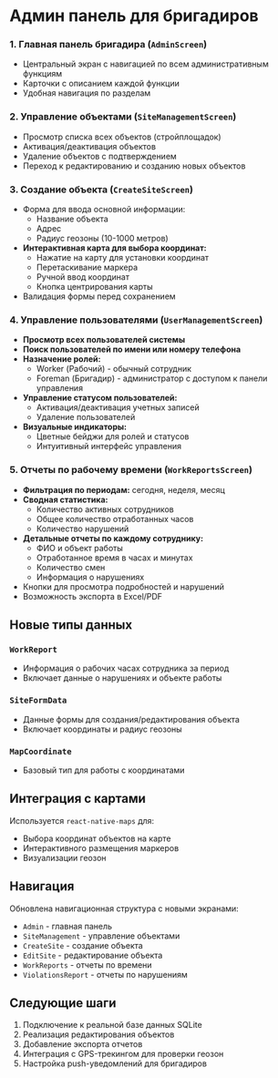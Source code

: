 # Админ панель для бригадиров

### 1. Главная панель бригадира (`AdminScreen`)
- Центральный экран с навигацией по всем административным функциям
- Карточки с описанием каждой функции
- Удобная навигация по разделам

### 2. Управление объектами (`SiteManagementScreen`)
- Просмотр списка всех объектов (стройплощадок)
- Активация/деактивация объектов
- Удаление объектов с подтверждением
- Переход к редактированию и созданию новых объектов

### 3. Создание объекта (`CreateSiteScreen`)
- Форма для ввода основной информации:
  - Название объекта
  - Адрес
  - Радиус геозоны (10-1000 метров)
- **Интерактивная карта для выбора координат:**
  - Нажатие на карту для установки координат
  - Перетаскивание маркера
  - Ручной ввод координат
  - Кнопка центрирования карты
- Валидация формы перед сохранением

### 4. Управление пользователями (`UserManagementScreen`)
- **Просмотр всех пользователей системы**
- **Поиск пользователей по имени или номеру телефона**
- **Назначение ролей:**
  - Worker (Рабочий) - обычный сотрудник
  - Foreman (Бригадир) - администратор с доступом к панели управления
- **Управление статусом пользователей:**
  - Активация/деактивация учетных записей
  - Удаление пользователей
- **Визуальные индикаторы:**
  - Цветные бейджи для ролей и статусов
  - Интуитивный интерфейс управления

### 5. Отчеты по рабочему времени (`WorkReportsScreen`)
- **Фильтрация по периодам:** сегодня, неделя, месяц
- **Сводная статистика:**
  - Количество активных сотрудников
  - Общее количество отработанных часов
  - Количество нарушений
- **Детальные отчеты по каждому сотруднику:**
  - ФИО и объект работы
  - Отработанное время в часах и минутах
  - Количество смен
  - Информация о нарушениях
- Кнопки для просмотра подробностей и нарушений
- Возможность экспорта в Excel/PDF

## Новые типы данных

### `WorkReport`
- Информация о рабочих часах сотрудника за период
- Включает данные о нарушениях и объекте работы

### `SiteFormData`
- Данные формы для создания/редактирования объекта
- Включает координаты и радиус геозоны

### `MapCoordinate`
- Базовый тип для работы с координатами

## Интеграция с картами

Используется `react-native-maps` для:
- Выбора координат объектов на карте
- Интерактивного размещения маркеров
- Визуализации геозон

## Навигация

Обновлена навигационная структура с новыми экранами:
- `Admin` - главная панель
- `SiteManagement` - управление объектами  
- `CreateSite` - создание объекта
- `EditSite` - редактирование объекта
- `WorkReports` - отчеты по времени
- `ViolationsReport` - отчеты по нарушениям

## Следующие шаги

1. Подключение к реальной базе данных SQLite
2. Реализация редактирования объектов
3. Добавление экспорта отчетов
4. Интеграция с GPS-трекингом для проверки геозон
5. Настройка push-уведомлений для бригадиров 